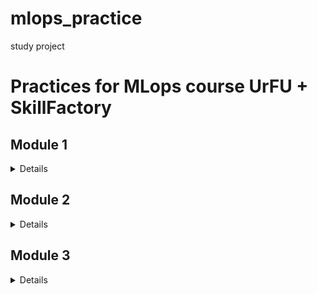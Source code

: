 # mlops_practice
study project

# Practices for MLops course UrFU + SkillFactory
## Module 1
<details>

* Простейший конвейр для автоматизации работы с моделью машинного обучения. 
* Отдельные этапы конвейера машинного обучения описываются в разных python–скриптах, которые потом соединяются в единую цепочку действий с помощью bash-скрипта.
* Все файлы размещены в подкаталоге lab1 корневого каталога

Этапы:
1. Python-скрипт (data_creation.py), загружает набор данных, описывающие рынок IT вакансий. Данный набор скачивается из репозитория GitHub https://raw.githubusercontent.com/SergeyChashnikov/URFUML2023_STUDIES/main/MOMO/1_semestr/Salary_Data/Salary_Data_clear.csv, скрипт разделяет данные на тестовые и тренировочные и сохраняется в папки data/test и data/train.
2. Python-скрипт (data_preprocessing.py), выполняет предобработку данных, с помощью sklearn.preprocessing.StandardScaler, sklearn.preprocessing.OrdinalEncoder. Трансформации выполняются и над тестовой и над обучающей выборкой. Сохраняется в папки data/test и data/train.
3. Python-скрипт (model_preparation.py), создает и обучает модель машинного обучения на построенных данных из папки “train”. Сохраняет модель в файл, в папку model/
4. Python-скрипт (model_testing.py), проверяет модель машинного обучения на построенных данных из папки “test”.
5. Bash-скрипт (pipeline.sh), последовательно запускает все python-скрипты. В результате выполнения скрипта на терминал в стандартный поток вывода печатается одна строка с оценкой метрики модели:

```shell
Model r2-score:   0.796882707227601
```

</details>

## Module 2
<details>

* Разработан собственный конвейер автоматизации для проекта машинного обучения. Для этого нам понадобится виртуальная машина с установленным Jenkins, python и необходимыми библиотеками. Необходимо автоматизировать сбор данных, подготовку датасета, обучение модели и работу модели.
* Разработанный конвеер требуется выгрузить в файл. Так же все скрипты (этапы конвеера требуется сохранить)
* Все файлы необходимо разместить в подкаталоге lab2 корневого каталога

Этапы задания:
1. Разворачиваем сервер с Jenkins, устанавливаем необходимое программное обеспечение для работы над созданием модели машинного обучения.
2. Скачиваем данные из GitHub, (download_data.py).
3. Проводим обработку данных, формируем датасеты для тренировки и тестирования модели, сохраняем, (preprocess.py).
4. Создаем и обучаем на тренировочном датасете модель машинного обучения, сохраняем в pickle или аналогичном формате, (train_model.py).
5. Загружаем сохраненную модель на предыдущем этапе и анализируем ее качество на тестовых данных, (test_model.py). 
6. Реализовываем задания и конвеер. Связывааем конвеер с системой контроля версий. Сохраняем конвеер.

</details>

## Module 3
<details>

В практическом задание по модулю вам необходимо применить полученные знания по работе с docker (и docker-compose). Вам необходимо использовать полученные ранее знания по созданию микросервисов. В этом задании необходимо развернуть микросервис в контейнере докер. Например, это может быть модель машинного обучения, принимающая запрос по API и возвращающая ответ. Вариантом может быть реализация приложения на основе streamlit (https://github.com/korelin/streamlit_demo_app).
Результаты работы над этой работой стоит поместить в подкаталог lab3 вашего корневого каталога репозитория.
Что необходимо выполнить:
* Подготовить python код для модели и микросервиса
* Создать Docker file
* Создать docker образ
* Запустить docker контейнер и проверить его работу

Дополнительными плюсами будут:
1. Использование docker-compose
2. Автоматизация сборки образа привязка имени тэга к версии сборки (sha-коммита, имя ветки)
3. Деплой (загрузка) образа в хранилище артефактов например dockerhub

</details>
